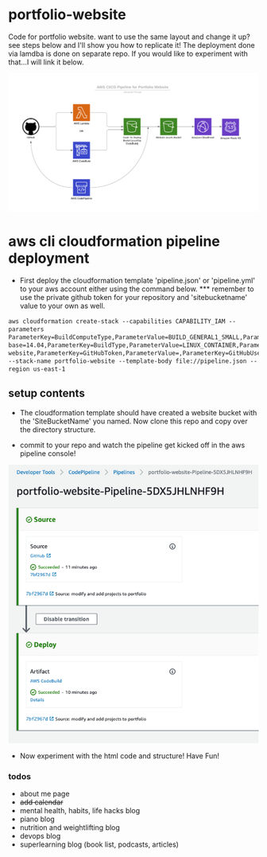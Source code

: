 # portfolio-website

Code for portfolio website. want to use the same layout and change it up? see steps below and I'll show you how to replicate it! The deployment done via lamdba is done on separate repo. If you would like to experiment with that...I will link it below.

![portfolio website diagram](images/cicd-pipeline-for-portfolio-website.png)

# aws cli cloudformation pipeline deployment

- First deploy the cloudformation template 'pipeline.json' or 'pipeline.yml' to your aws account either using the command below.
  *** remember to use the private github token for your repository and 'sitebucketname' value to your own as well.

```
aws cloudformation create-stack --capabilities CAPABILITY_IAM --parameters ParameterKey=BuildComputeType,ParameterValue=BUILD_GENERAL1_SMALL,ParameterKey=BuildImage,ParameterValue=aws/codebuild/ubuntu-base=14.04,ParameterKey=BuildType,ParameterValue=LINUX_CONTAINER,ParameterKey=GitHubBranch,ParameterValue=master,ParameterKey=GitHubRepo,ParameterValue=portfolio-website,ParameterKey=GitHubToken,ParameterValue=,ParameterKey=GitHubUser,ParameterValue=alexpereyra,ParameterKey=SiteBucketName,ParameterValue=alexander.pereyra.info --stack-name portfolio-website --template-body file://pipeline.json --region us-east-1
```

## setup contents

- The cloudformation template should have created a website bucket with the 'SiteBucketName' you named. Now clone this repo and copy over the directory structure.

- commit to your repo and watch the pipeline get kicked off in the aws pipeline console!

![portfolio-pipeline-image.png](images/portfolio-pipeline-image.png)

- Now experiment with the html code and structure! Have Fun!

### todos

- about me page
- ~~add calendar~~
- mental health, habits, life hacks blog
- piano blog
- nutrition and weightlifting blog
- devops blog
- superlearning blog (book list, podcasts, articles)
